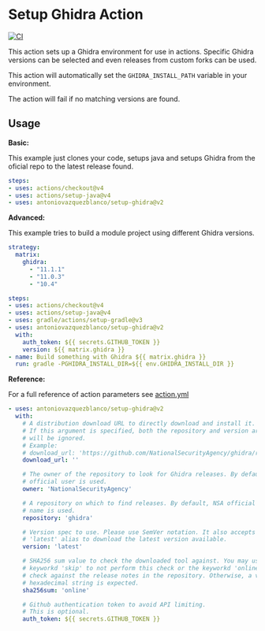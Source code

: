 # Setup Ghidra Action

[![CI](https://github.com/antoniovazquezblanco/setup-ghidra/actions/workflows/main.yml/badge.svg)](https://github.com/antoniovazquezblanco/setup-ghidra/actions/workflows/main.yml)

This action sets up a Ghidra environment for use in actions.
Specific Ghidra versions can be selected and even releases from custom forks can be used.

This action will automatically set the `GHIDRA_INSTALL_PATH` variable in your environment.

The action will fail if no matching versions are found.


## Usage

**Basic:**

This example just clones your code, setups java and setups Ghidra from the oficial repo to the latest release found.

```yaml
steps:
- uses: actions/checkout@v4
- uses: actions/setup-java@v4
- uses: antoniovazquezblanco/setup-ghidra@v2
```

**Advanced:**

This example tries to build a module project using different Ghidra versions.

```yaml
strategy:
  matrix:
    ghidra:
      - "11.1.1"
      - "11.0.3"
      - "10.4"

steps:
- uses: actions/checkout@v4
- uses: actions/setup-java@v4
- uses: gradle/actions/setup-gradle@v3
- uses: antoniovazquezblanco/setup-ghidra@v2
  with:
    auth_token: ${{ secrets.GITHUB_TOKEN }}
    version: ${{ matrix.ghidra }}
- name: Build something with Ghidra ${{ matrix.ghidra }}
  run: gradle -PGHIDRA_INSTALL_DIR=${{ env.GHIDRA_INSTALL_DIR }}
```

**Reference:**

For a full reference of action parameters see [action.yml](action.yml)

```yaml
- uses: antoniovazquezblanco/setup-ghidra@v2
  with:
    # A distribution download URL to directly download and install it.
    # If this argument is specified, both the repository and version arguments
    # will be ignored.
    # Example:
    # download_url: 'https://github.com/NationalSecurityAgency/ghidra/releases/download/Ghidra_10.4_build/ghidra_10.4_PUBLIC_20230928.zip'
    download_url: ''

    # The owner of the repository to look for Ghidra releases. By default, NSA
    # official user is used.
    owner: 'NationalSecurityAgency'

    # A repository on which to find releases. By default, NSA official repo
    # name is used.
    repository: 'ghidra'

    # Version spec to use. Please use SemVer notation. It also accepts the
    # 'latest' alias to download the latest version available.
    version: 'latest'

    # SHA256 sum value to check the downloaded tool against. You may use the
    # keyworkd 'skip' to not perform this check or the keyworkd 'online' to 
    # check against the release notes in the repository. Otherwise, a valid
    # hexadecimal string is expected.
    sha256sum: 'online'

    # Github authentication token to avoid API limiting.
    # This is optional.
    auth_token: ${{ secrets.GITHUB_TOKEN }}
```
